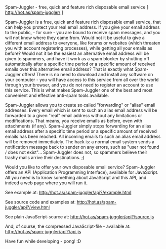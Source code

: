 Spam-Juggler - free, quick and feature rich disposable email service
[ http://hot.as/spam-juggler/ ]

Spam-Juggler is a free, quick and feature rich disposable email service,
that can help you protect your real email address. If you give your email
address to the public, - for sure - you are bound to receive spam messages,
and you will not know where they came from. Would not it be useful to give
a different email address to everyone, like forums or websites (which
threaten you with account registering processes), while getting all your
emails as before? Would not it be the easiest an alternative email address
will be given to spammers, and have it work as a spam blocker by shutting off
automatically after a specific time period or a specific amount of received
emails over this alternative email address? That is exactly what Spam-Juggler
offers! There is no need to download and install any software on your
computer - you will have access to this service from all over the world through
your browser, and you do not need to register an account to use this service.
This is what makes Spam-Juggler one of the best and most convenient and effective
anti-spam tools available.

Spam-Juggler allows you to create so called "forwarding" or "alias" email
addresses. Every email which is sent to such an alias email address will
be forwarded to a given "real" email address without any limitations or
modifications. That means, you receive emails as before, even with
attachments (if any). Spam-Juggler simply stops forwarding for an alias
email address after a specific time period or a specific amount of received
emails has been reached. All incoming emails to such an alias email address
will be removed immediately. The hack is: a normal email system sends a
notification message back to sender on any errors, such as "user not found /
does not exist"... Spam-Juggler does not, so spammers believe their trashy
mails arrive their destinations. ;)

Would you like to offer your own disposable email service?
Spam-Juggler offers an API (Application Programming Interface), available
for JavaScript. All you need is to know something about JavaScript and
this API, and indeed a web page where you will run it.

See example at:
http://hot.as/spam-juggler/api?/example.html

See source code and examples at:
http://hot.as/spam-juggler/api?/view.html

See plain JavaScript-source at:
http://hot.as/spam-juggler/api?/source.js

And, of course, the compressed JavaScript-file - available at:
http://hot.as/spam-juggler/api?/api.js

Have fun while developing - pong! :D
